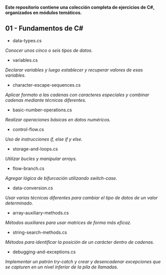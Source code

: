 **Este repositorio contiene una colección completa de ejercicios de C#, organizados en módulos temáticos.**

## 01 - Fundamentos de C#

- data-types.cs

_Conocer unos cinco o seis tipos de datos._

- variables.cs

_Declarar variables y luego establecer y recuperar valores de esas variables._

- character-escape-sequences.cs

_Aplicar formato a las cadenas con caracteres especiales y combinar cadenas mediante técnicas diferentes._

- basic-number-operations.cs

_Realizar operaciones básicas en datos numéricos._

- control-flow.cs

_Uso de instrucciones if, else if y else._

- storage-and-loops.cs

_Utilizar bucles y manipular arrays._

- flow-branch.cs

_Agregar lógica de bifurcación utilizando switch-case._

- data-conversion.cs

_Usar varias técnicas diferentes para cambiar el tipo de datos de un valor determinado._

- array-auxiliary-methods.cs

_Métodos auxiliares para usar matrices de forma más eficaz._

- string-search-methods.cs

_Métodos para identificar la posición de un carácter dentro de cadenas._

- debugging-and-exceptions.cs

_Implementar un patrón try-catch y crear y desencadenar excepciones que se capturen en un nivel inferior de la pila de llamadas._